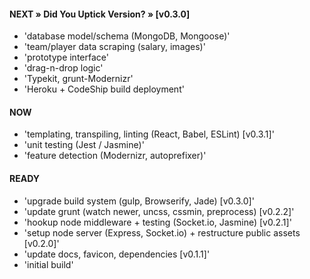 

#### NEXT » Did You Uptick Version? » [v0.3.0]

- 'database model/schema (MongoDB, Mongoose)'
- 'team/player data scraping (salary, images)'
- 'prototype interface'
- 'drag-n-drop logic'
- 'Typekit, grunt-Modernizr'
- 'Heroku + CodeShip build deployment'


#### NOW

- 'templating, transpiling, linting (React, Babel, ESLint) [v0.3.1]'
- 'unit testing (Jest / Jasmine)'
- 'feature detection (Modernizr, autoprefixer)'


#### READY

- 'upgrade build system (gulp, Browserify, Jade) [v0.3.0]'
- 'update grunt (watch newer, uncss, cssmin, preprocess) [v0.2.2]'
- 'hookup node middleware + testing (Socket.io, Jasmine) [v0.2.1]'
- 'setup node server (Express, Socket.io) + restructure public assets [v0.2.0]'
- 'update docs, favicon, dependencies [v0.1.1]'
- 'initial build'
